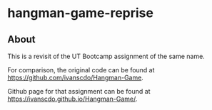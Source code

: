 # hangman-game-reprise

## About 
This is a revisit of the UT Bootcamp assignment of the same name.

For comparison, the original code can be found at https://github.com/ivanscdo/Hangman-Game.

Github page for that assignment can be found at https://ivanscdo.github.io/Hangman-Game/.